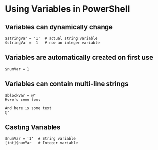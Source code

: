 # Using Variables in PowerShell

## Variables can dynamically change
    $stringVar = '1'  # actual string variable
    $stringVar =  1   # now an integer variable

## Variables are automatically created on first use
    $numVar = 1

## Variables can contain multi-line strings
    $blockVar = @"
    Here's some text

    And here is some text
    @"

## Casting Variables
    $numVar = '1'  # String variable
    [int]$numVar   # Integer variable

